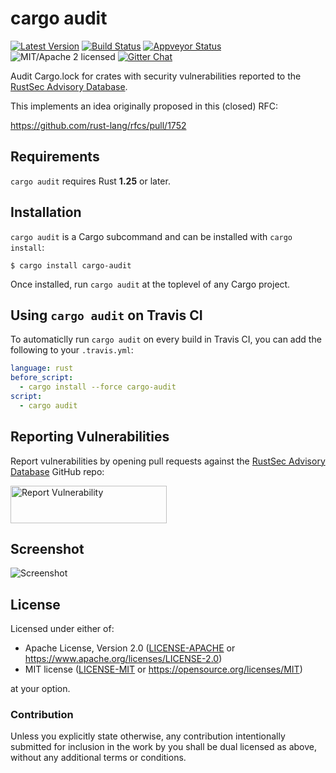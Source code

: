 # cargo audit

[![Latest Version][crate-image]][crate-link]
[![Build Status][build-image]][build-link]
[![Appveyor Status][appveyor-image]][appveyor-link]
![MIT/Apache 2 licensed][license-image]
[![Gitter Chat][gitter-image]][gitter-link]

[crate-image]: https://img.shields.io/crates/v/cargo-audit.svg
[crate-link]: https://crates.io/crates/cargo-audit
[build-image]: https://travis-ci.org/RustSec/cargo-audit.svg?branch=master
[build-link]: https://travis-ci.org/RustSec/cargo-audit
[appveyor-image]: https://ci.appveyor.com/api/projects/status/oa39c0in9qkxpoiv?svg=true
[appveyor-link]: https://ci.appveyor.com/project/tarcieri/cargo-audit
[license-image]: https://img.shields.io/badge/license-MIT%2FApache2-blue.svg
[gitter-image]: https://badges.gitter.im/badge.svg
[gitter-link]: https://gitter.im/RustSec/Lobby

Audit Cargo.lock for crates with security vulnerabilities reported to the
[RustSec Advisory Database].

This implements an idea originally proposed in this (closed) RFC:

https://github.com/rust-lang/rfcs/pull/1752

## Requirements

`cargo audit` requires Rust **1.25** or later.

## Installation

`cargo audit` is a Cargo subcommand and can be installed with `cargo install`:

```
$ cargo install cargo-audit
```

Once installed, run `cargo audit` at the toplevel of any Cargo project.

## Using `cargo audit` on Travis CI

To automaticlly run `cargo audit` on every build in Travis CI, you can add the following to your `.travis.yml`:

```yaml
language: rust
before_script:
  - cargo install --force cargo-audit
script:
  - cargo audit
```

## Reporting Vulnerabilities

Report vulnerabilities by opening pull requests against the [RustSec Advisory Database]
GitHub repo:

<a href="https://github.com/RustSec/advisory-db/blob/master/CONTRIBUTING.md">
  <img alt="Report Vulnerability" width="250px" height="60px" src="https://rustsec.org/assets/img/report-vuln-button.svg">
</a>

## Screenshot

<img src="https://github.com/RustSec/cargo-audit/raw/master/screenshot.png" alt="Screenshot" style="max-width:100%;">

## License

Licensed under either of:

 * Apache License, Version 2.0 ([LICENSE-APACHE] or https://www.apache.org/licenses/LICENSE-2.0)
 * MIT license ([LICENSE-MIT] or https://opensource.org/licenses/MIT)

at your option.

### Contribution

Unless you explicitly state otherwise, any contribution intentionally submitted
for inclusion in the work by you shall be dual licensed as above, without any
additional terms or conditions.

[RustSec Advisory Database]: https://github.com/RustSec/advisory-db/
[LICENSE-APACHE]: https://github.com/RustSec/cargo-audit/blob/master/LICENSE-APACHE
[LICENSE-MIT]: https://github.com/RustSec/cargo-audit/blob/master/LICENSE-MIT
